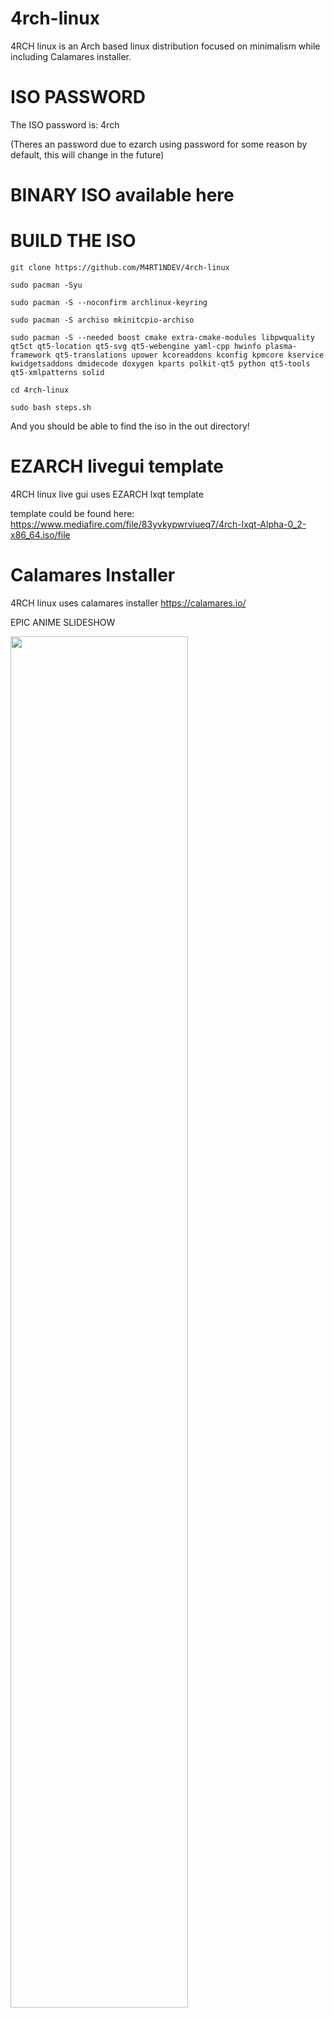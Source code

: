 # 4rch-linux

4RCH linux is an Arch based linux distribution focused on minimalism while including Calamares installer.
 	
# ISO PASSWORD

The ISO password is: 4rch

(Theres an password due to ezarch using password for some reason by default, this will change in the future)
 	
# BINARY ISO available here



# BUILD THE ISO

```
git clone https://github.com/M4RT1NDEV/4rch-linux

sudo pacman -Syu

sudo pacman -S --noconfirm archlinux-keyring

sudo pacman -S archiso mkinitcpio-archiso

sudo pacman -S --needed boost cmake extra-cmake-modules libpwquality qt5ct qt5-location qt5-svg qt5-webengine yaml-cpp hwinfo plasma-framework qt5-translations upower kcoreaddons kconfig kpmcore kservice kwidgetsaddons dmidecode doxygen kparts polkit-qt5 python qt5-tools qt5-xmlpatterns solid

cd 4rch-linux

sudo bash steps.sh
```

And you should be able to find the iso in the out directory!

# EZARCH livegui template

4RCH linux live gui uses EZARCH lxqt template

template could be found here: https://www.mediafire.com/file/83yvkypwrviueq7/4rch-lxqt-Alpha-0_2-x86_64.iso/file
 
# Calamares Installer

4RCH linux uses calamares installer
https://calamares.io/

EPIC ANIME SLIDESHOW

<img src="https://cdn.discordapp.com/attachments/989526772989177898/989576071282303077/unknown.png" width="75%" height="75%">
